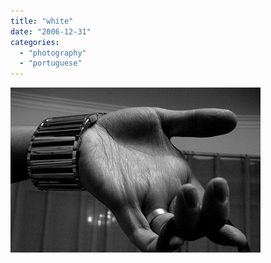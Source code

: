 ```yaml
---
title: "white"
date: "2006-12-31"
categories: 
  - "photography"
  - "portuguese"
---
```


[![](images/white.jpg)](http://photos1.blogger.com/x/blogger/7083/408/1600/450773/white.jpg)
